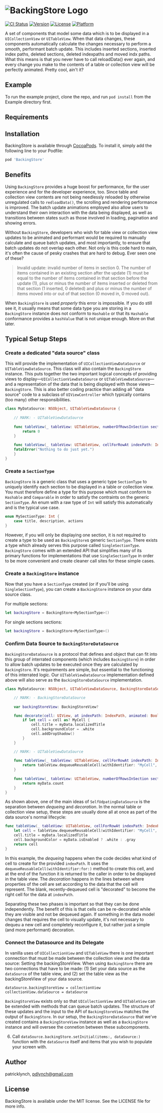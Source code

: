 # ![BackingStore Logo](logo-backing-store.png)

[![CI Status](https://img.shields.io/travis/patricklynch/BackingStore.svg?style=flat)](https://travis-ci.org/patricklynch/BackingStore)
[![Version](https://img.shields.io/cocoapods/v/BackingStore.svg?style=flat)](https://cocoapods.org/pods/BackingStore)
[![License](https://img.shields.io/cocoapods/l/BackingStore.svg?style=flat)](https://cocoapods.org/pods/BackingStore)
[![Platform](https://img.shields.io/cocoapods/p/BackingStore.svg?style=flat)](https://cocoapods.org/pods/BackingStore)

A set of components that model some data which is to be displayed in a `UICollectionView` or `UITableView`.  When that data changes, these components automatically calculate the changes necessary to perform a smooth, performant batch update.  This includes inserted sections, inserted index paths, deleted sections, deleted indexpaths and moved indx paths.  What this means is that you never have to call reloadData() ever again, and every change you make to the contents of a table or collection view will be perfectly animated. Pretty cool, ain't it?

## Example

To run the example project, clone the repo, and run `pod install` from the Example directory first.

## Requirements

## Installation

BackingStore is available through [CocoaPods](https://cocoapods.org). To install
it, simply add the following line to your Podfile:

```ruby
pod 'BackingStore'
```

## Benefits
Using `BackingStore` provides a huge boost for performance, for the user experience and for the developer experience, too.  Since table and collection view contents are not being needlessly reloaded by otherwise unregulated calls to `redloadData()`, the scrolling and rendering performance is improved.  The batch update animations employed also allow users to understand their own interaction with the data being displayed, as well as transitions between states such as those involved in loading, pagination and showing errors.

Without `BackingStore`, developers who wish for table view or collection view updates to be animated and performant would be required to manually calculate and queue batch updates, and most importantly, to ensure that batch updates do not overlap each other.  Not only is this code hard to main, it's often the cause of pesky crashes that are hard to debug.  Ever seen one of these?

> Invalid update: invalid number of items in section 0. The number of items contained in an existing section after the update (1) must be equal to the number of items contained in that section before the update (1), plus or minus the number of items inserted or deleted from that section (1 inserted, 0 deleted) and plus or minus the number of items moved into or out of that section (0 moved in, 0 moved out).

When `BackingStore` is used *properly* this error is impossible.  If you do still see it, it usually means that some data type you are storing in a `BackingStore` instance does not conform to `Hashable` or that its `Hashable` conformance provides a `hashValue` that is not unique enough.  More on that later.

## Typical Setup Steps 

### Create a dedicated "data source" class
This will provide the implementation of `UICollectionViewDataSource` or `UITableViewDataSource`.  This class will also contain the `BackingStore` instance.  This puts together the two important logical concepts of providing views to display—`UICollectionViewDataSource` or `UITableViewDataSource`—and a representation of the data that is being displayed with those views—`BackingStore`. This is also better coding practice than adding all "data source" code to a subclass of `UIViewController` which typically contains (too many) other responsibilities.

```swift
class MyDataSource: NSObject, UITableViewDataSource {
 
    // MARK: - UITableViewDataSource
    
    func tableView(_ tableView: UITableView, numberOfRowsInSection section: Int) -> Int {
        return 0
    }
    
    func tableView(_ tableView: UITableView, cellForRowAt indexPath: IndexPath) -> UITableViewCell {
	fatalError("Nothing to do just yet.")
    }
}
```

### Create a `SectionType`
`BackingStore` is a generic class that uses a generic type `SectionType` to uniquely identify each section to be displayed in a table or collection view.  You must therefore define a type for this purpose which must conform to `Hashable` and `Comparable` in order to satisfy the contraints on the generic `SectionType`.  An enum with a raw type of `Int` will satisfy this automatically and is the typical use case. 

```swift
enum MySectionType: Int {
    case title, description, actions
}
``` 

However, if you will only be displaying one section, it is not required to create a type to be used as `BackingStore`s generic `SectionType`.  There exists a type which already serves this purpose called `SingleSectionType`.  `BackingStore` comes with an extended API that simplifies many of its primary functions for implementations that use `SingleSectionType` in order to be more convenient and create cleaner call sites for these simple cases.

### Create a `BackingStore` instance
Now that you have a `SectionType` created (or if you'll be using `SingleSectionType`), you can create a `BackingStore` instance on your data source class.

For multiple sections:
```swift
let backingStore = BackingStore<MySectionType>()
```

For single sections sections:
```swift
let backingStore = BackingStore<MySectionType>()
```

### Confirm Data Source to `BackingStoreDataSource`
`BackingStoreDataSource` is a protocol that defines and object that can fit into this group of interrated components (which includes `BackingStore`) in order to allow batch updates to be executed once they are calculated by `BackingStore`.  It's requirements are simple, but essential to the functioning of this interrated logic.  Our `UITableViewDataSource` implementation defined above will also serve as the `BackingStoreDataSource` implementation.

```Swift
class MyDataSource: NSObject, UITableViewDataSource, BackingStoreDataSource {

    // MARK: - BackingStoreDataSource
    
    var backingStoreView: BackingStoreView?

    func decorate(cell: UIView, at indexPath: IndexPath, animated: Bool) {
        if let cell = cell as? MyCell {
            cell.title = myData.localizedTitle
            cell.backgroundColor = .white
            cell.addDropShadow()
        }
    }

    // MARK: - UITableViewDataSource
    
    func tableView(_ tableView: UITableView, cellForRowAt indexPath: IndexPath) -> UITableViewCell {
        return tableView.dequeueReusableCell(withIdentifier: "MyCell", for: indexPath)
    }
    
    func tableView(_ tableView: UITableView, numberOfRowsInSection section: Int) -> Int {
        return myData.count
    }
}
```
As shown above, one of the main ideas of `SelfUdpatingDataSource` is the separation between *dequeing* and *decoration*.  In the normal table or collection view setup, these steps are usually done all at once as part of the data source's normal lifecycle:

```swift
func tableView(_ tableView: UITableView, cellForRowAt indexPath: IndexPath) -> UITableViewCell {
    let cell = tableView.dequeueReusableCell(withIdentifier: "MyCell", for: indexPath) as! MyCell
    cell.title = myData.localizedTitle
    cell.backgroundColor = myData.isEnabled ? .white : .gray
    return cell
}
```

In this example, the *dequeing* happens when the code decides what kind of cell to create for the provided `indexPath`.  It uses the `dequeueReusableCell(withIdentifier:for:)` method to create this cell, and at the end of the function it is returned to the caller in order to be displayed in the table view.  The *decoration* happens in the lines between where properties of the cell are set according to the data that the cell will represent.  The blank, recently-dequeued cell is "decorated" to become the right cell for the data at  `indexPath`.

Separating these two phases is important so that they can be done independently.  The benefit of this is that cells can be re-decorated while they are visible and not be dequeued again.  If something in the data model changes that requires the cell to visually update, it's not necessary to dequeu a new cell and completely reconfigure it, but rather just a simple (and more performant) decoration.

### Connect the Datasource and its Delegate

In vanilla uses of `UICollectionView` and `UITableView` there is one important connection that must be made between the collection view and the data source: Setting the backingStoreView.  When using `BackingStore` there are two connections that have to be made: (1) Set your data source as the `dataSource` of the table view, and (2) set the table view as the backingStoreView of your data source.
```
dataSource.backingStoreView = collectionView
collectionView.dataSource = dataSource
```

`BackingStoreView` exists only so that `UICollectionView` and `UITableView` can be extended with methods that can queue batch updates.  The structure of these updates and the input to the API of `BackingStoreView` matches the output of `BackingStore`.  In our setup, the `BackingStoreDataSource` that we've created contains a `BackingStoreView` instance as well as a `BackingStore` instance and will   oversee the connetion between these subcomponents.

6) Call `dataSource.backingStore.setInitial(items:, dataSource:)` function with the `dataSource` itself and items that you wish to populate your screen with.


## Author

patricklynch, pdlynch@gmail.com

## License

BackingStore is available under the MIT license. See the LICENSE file for more info.
